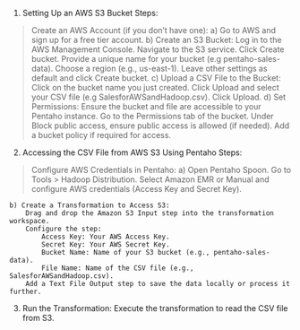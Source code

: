 1. Setting Up an AWS S3 Bucket
Steps:
 > Create an AWS Account (if you don’t have one):
    a) Go to AWS and sign up for a free tier account.
    b) Create an S3 Bucket:
        Log in to the AWS Management Console.
        Navigate to the S3 service.
        Click Create bucket.
        Provide a unique name for your bucket (e.g pentaho-sales-data).
        Choose a region (e.g., us-east-1).
        Leave other settings as default and click Create bucket.
    c) Upload a CSV File to the Bucket:
        Click on the bucket name you just created.
        Click Upload and select your CSV file (e.g SalesforAWSandHadoop.csv).
        Click Upload.
    d) Set Permissions:
        Ensure the bucket and file are accessible to your Pentaho instance.
        Go to the Permissions tab of the bucket.
        Under Block public access, ensure public access is allowed (if needed).
        Add a bucket policy if required for access.

2. Accessing the CSV File from AWS S3 Using Pentaho
Steps:

 > Configure AWS Credentials in Pentaho:
    a) Open Pentaho Spoon.
        Go to Tools > Hadoop Distribution.
        Select Amazon EMR or Manual and configure AWS credentials (Access Key and Secret Key).

    b) Create a Transformation to Access S3:
        Drag and drop the Amazon S3 Input step into the transformation workspace.
        Configure the step:
            Access Key: Your AWS Access Key.
            Secret Key: Your AWS Secret Key.
            Bucket Name: Name of your S3 bucket (e.g., pentaho-sales-data).
            File Name: Name of the CSV file (e.g., SalesforAWSandHadoop.csv).
        Add a Text File Output step to save the data locally or process it further.

3. Run the Transformation:
        Execute the transformation to read the CSV file from S3.